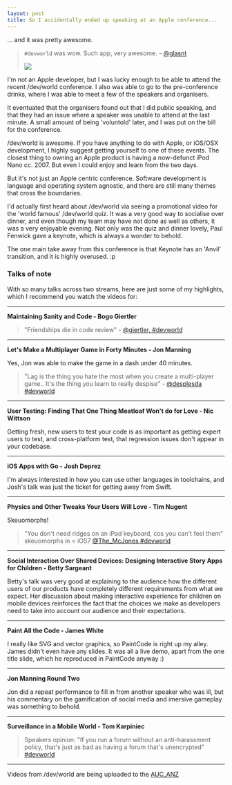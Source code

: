```yaml
---
layout: post
title: So I accidentally ended up speaking at an Apple conference...
---
```


... and it was pretty awesome. 


 > `#devworld` was wow. Such app, very awesome. - [@glasnt](https://twitter.com/glasnt/status/638618296992972800)
 > 
 > <img src="https://pbs.twimg.com/media/CNzT9DAUAAERaoe.jpg">

I'm not an Apple developer, but I was lucky enough to be able to attend the recent /dev/world conference. I also was able to go to the pre-conference drinks, where I was able to meet a few of the speakers and organisers. 

It eventuated that the organisers found out that I did public speaking, and that they had an issue where a speaker was unable to attend at the last minute. A small amount of being 'voluntold' later, and I was put on the bill for the conference. 

/dev/world is awesome. If you have anything to do with Apple, or iOS/OSX development, I highly suggest getting yourself to one of these events. The closest thing to owning an Apple product is having a now-defunct iPod Nano cc. 2007. But even I could enjoy and learn from the two days. 

But it's not just an Apple centric conference. Software development is language and operating system agnostic, and there are still many themes that cross the boundaries. 

I'd actually first heard about /dev/world via seeing a promotional video for the 'world famous' /dev/world quiz. It was a very good way to socialise over dinner, and even though my team may have not done as well as others, it was a very enjoyable evening. Not only was the quiz and dinner lovely, Paul Fenwick gave a keynote, which is always a wonder to behold. 

The one main take away from this conference is that Keynote has an 'Anvil' transition, and it is highly overused. :p

### Talks of note

With so many talks across two streams, here are just some of my highlights, which I recommend you watch the videos for: 

---

**Maintaining Sanity and Code - Bogo Giertler**

 > "Friendships die in code review" - [@giertler, #devworld](https://twitter.com/glasnt/status/638148270066417664)

---

**Let's Make a Multiplayer Game in Forty Minutes - Jon Manning**

Yes, Jon was able to make the game in a dash under 40 minutes. 

 > "Lag is the thing you hate the most when you create a multi-player game.. It's the thing you learn to really despise" - [@desplesda #devworld](https://twitter.com/glasnt/status/638161915831693312)

---

**User Testing: Finding That One Thing Meatloaf Won't do for Love - Nic Wittson**

Getting fresh, new users to test your code is as important as getting expert users to test, and cross-platform test, that regression issues don't appear in your codebase. 

---

**iOS Apps with Go - Josh Deprez**

I'm always interested in how you can use other languages in toolchains, and Josh's talk was just the ticket for getting away from Swift.

---

**Physics and Other Tweaks Your Users Will Love - Tim Nugent**

Skeuomorphs!

 > "You don't need ridges on an iPad keyboard, cos you can't feel them" skeuomorphs in < iOS7 [@The_McJones #devworld](https://twitter.com/glasnt/status/638252499900588032)

---


**Social Interaction Over Shared Devices: Designing Interactive Story Apps for Children - Betty Sargeant**

Betty's talk was very good at explaining to the audience how the different users of our products have completely different requirements from what we expect. Her discussion about making interactive experience for children on mobile devices reinforces the fact that the choices we make as developers need to take into account our audience and their expectations. 

---

**Paint All the Code - James White**

I really like SVG and vector graphics, so PaintCode is right up my alley. James didn't even have any slides. It was all a live demo, apart from the one title slide, which he reproduced in PaintCode anyway :)

---

**Jon Manning Round Two** 

Jon did a repeat performance to fill in from another speaker who was ill, but his commentary on the gamification of social media and imersive gameplay was something to behold. 

---

**Surveillance in a Mobile World - Tom Karpiniec**

 > Speakers opinion: "If you run a forum without an anti-harassment policy, that's just as bad as having a forum that's unencrypted" [#devworld](https://twitter.com/glasnt/status/638588274353704960)

---

Videos from /dev/world are being uploaded to the [AUC_ANZ](https://www.youtube.com/channel/UCXbRfF4X_3HV_8fndF_gT7Q/videos)
